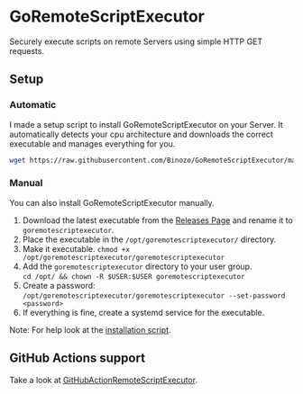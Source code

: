 # GoRemoteScriptExecutor
Securely execute scripts on remote Servers using simple HTTP GET requests.

## Setup
### Automatic
I made a setup script to install GoRemoteScriptExecutor on your Server. It automatically detects your cpu architecture and downloads the correct executable and manages everything for you.

```bash
wget https://raw.githubusercontent.com/Binozo/GoRemoteScriptExecutor/master/install.sh -O install.sh && chmod +x install.sh && sudo ./install.sh
```
### Manual
You can also install GoRemoteScriptExecutor manually.
1. Download the latest executable from the [Releases Page](https://github.com/Binozo/GoRemoteScriptExecutor/releases) and rename it to `goremotescriptexecutor`.
2. Place the executable in the `/opt/goremotescriptexecutor/` directory.
3. Make it executable. `chmod +x /opt/goremotescriptexecutor/goremotescriptexecutor`
4. Add the `goremotescriptexecutor` directory to your user group. \
    `cd /opt/ && chown -R $USER:$USER goremotescriptexecutor`
5. Create a password: `/opt/goremotescriptexecutor/goremotescriptexecutor --set-password <password>`
6. If everything is fine, create a systemd service for the executable.

Note: For help look at the [installation script](https://github.com/Binozo/GoRemoteScriptExecutor/blob/master/install.sh).

## GitHub Actions support
Take a look at [GitHubActionRemoteScriptExecutor](https://github.com/Binozo/GitHubActionRemoteScriptExecutor).
